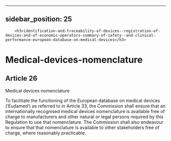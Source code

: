 
---
sidebar_position: 25
---
        <h3>identification-and-traceability-of-devices--registration-of-devices-and-of-economic-operators-summary-of-safety--and-clinical-performance-european-database-on-medical-devices</h3>
<h1>Medical-devices-nomenclature</h1>
<h2>Article 26</h2>
   <p class="stitle-article-norm">Medical devices nomenclature</p>
   <p class="norm">To facilitate the functioning of the European 
database on medical devices (‘Eudamed’) as referred to in 
Article&nbsp;33, the Commission shall ensure that an internationally 
recognised medical devices nomenclature is available free of charge to 
manufacturers and other natural or legal persons required by this 
Regulation to use that nomenclature. The Commission shall also endeavour
 to ensure that that nomenclature is available to other stakeholders 
free of charge, where reasonably practicable.</p>